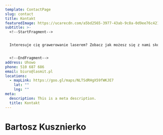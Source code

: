 ```yaml
---
template: ContactPage
slug: contact
title: Kontakt
featuredImage: https://ucarecdn.com/a5bd2565-3977-43ab-9c8a-0d9ee76c421b/
subtitle: >-
  <!--StartFragment-->


  Interesuje cię grawerowanie laserem? Zobacz jak możesz się z nami skontaktować lub do nas dojechać.


  <!--EndFragment-->
address: Uhowo
phone: 510 687 686
email: biuro@lasmit.pl
locations:
  - mapLink: https://goo.gl/maps/NLTSdRHgX59fWKJE7
    lat: ""
    lng: ""
meta:
  description: This is a meta description.
  title: Kontakt
---
```

# Bartosz Kusznierko